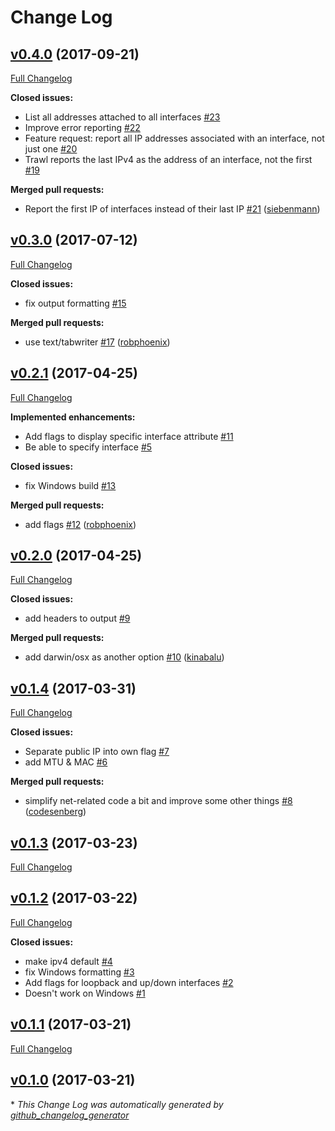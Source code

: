 # Change Log

## [v0.4.0](https://github.com/robphoenix/trawl/tree/v0.4.0) (2017-09-21)
[Full Changelog](https://github.com/robphoenix/trawl/compare/v0.3.0...v0.4.0)

**Closed issues:**

- List all addresses attached to all interfaces [\#23](https://github.com/robphoenix/trawl/issues/23)
- Improve error reporting [\#22](https://github.com/robphoenix/trawl/issues/22)
- Feature request: report all IP addresses associated with an interface, not just one [\#20](https://github.com/robphoenix/trawl/issues/20)
- Trawl reports the last IPv4 as the address of an interface, not the first [\#19](https://github.com/robphoenix/trawl/issues/19)

**Merged pull requests:**

- Report the first IP of interfaces instead of their last IP [\#21](https://github.com/robphoenix/trawl/pull/21) ([siebenmann](https://github.com/siebenmann))

## [v0.3.0](https://github.com/robphoenix/trawl/tree/v0.3.0) (2017-07-12)
[Full Changelog](https://github.com/robphoenix/trawl/compare/v0.2.1...v0.3.0)

**Closed issues:**

- fix output formatting [\#15](https://github.com/robphoenix/trawl/issues/15)

**Merged pull requests:**

- use text/tabwriter [\#17](https://github.com/robphoenix/trawl/pull/17) ([robphoenix](https://github.com/robphoenix))

## [v0.2.1](https://github.com/robphoenix/trawl/tree/v0.2.1) (2017-04-25)
[Full Changelog](https://github.com/robphoenix/trawl/compare/v0.2.0...v0.2.1)

**Implemented enhancements:**

- Add flags to display specific interface attribute [\#11](https://github.com/robphoenix/trawl/issues/11)
- Be able to specify interface [\#5](https://github.com/robphoenix/trawl/issues/5)

**Closed issues:**

- fix Windows build [\#13](https://github.com/robphoenix/trawl/issues/13)

**Merged pull requests:**

- add flags [\#12](https://github.com/robphoenix/trawl/pull/12) ([robphoenix](https://github.com/robphoenix))

## [v0.2.0](https://github.com/robphoenix/trawl/tree/v0.2.0) (2017-04-25)
[Full Changelog](https://github.com/robphoenix/trawl/compare/v0.1.4...v0.2.0)

**Closed issues:**

- add headers to output [\#9](https://github.com/robphoenix/trawl/issues/9)

**Merged pull requests:**

- add darwin/osx as another option [\#10](https://github.com/robphoenix/trawl/pull/10) ([kinabalu](https://github.com/kinabalu))

## [v0.1.4](https://github.com/robphoenix/trawl/tree/v0.1.4) (2017-03-31)
[Full Changelog](https://github.com/robphoenix/trawl/compare/v0.1.3...v0.1.4)

**Closed issues:**

- Separate public IP into own flag [\#7](https://github.com/robphoenix/trawl/issues/7)
- add MTU & MAC [\#6](https://github.com/robphoenix/trawl/issues/6)

**Merged pull requests:**

- simplify net-related code a bit and improve some other things [\#8](https://github.com/robphoenix/trawl/pull/8) ([codesenberg](https://github.com/codesenberg))

## [v0.1.3](https://github.com/robphoenix/trawl/tree/v0.1.3) (2017-03-23)
[Full Changelog](https://github.com/robphoenix/trawl/compare/v0.1.2...v0.1.3)

## [v0.1.2](https://github.com/robphoenix/trawl/tree/v0.1.2) (2017-03-22)
[Full Changelog](https://github.com/robphoenix/trawl/compare/v0.1.1...v0.1.2)

**Closed issues:**

- make ipv4 default [\#4](https://github.com/robphoenix/trawl/issues/4)
- fix Windows formatting [\#3](https://github.com/robphoenix/trawl/issues/3)
- Add flags for loopback and up/down interfaces [\#2](https://github.com/robphoenix/trawl/issues/2)
- Doesn't work on Windows [\#1](https://github.com/robphoenix/trawl/issues/1)

## [v0.1.1](https://github.com/robphoenix/trawl/tree/v0.1.1) (2017-03-21)
[Full Changelog](https://github.com/robphoenix/trawl/compare/v0.1.0...v0.1.1)

## [v0.1.0](https://github.com/robphoenix/trawl/tree/v0.1.0) (2017-03-21)


\* *This Change Log was automatically generated by [github_changelog_generator](https://github.com/skywinder/Github-Changelog-Generator)*
